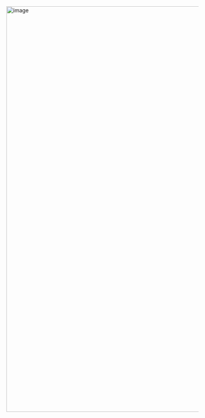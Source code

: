 <img width="1062" alt="image" src="https://user-images.githubusercontent.com/53262430/213468598-d5a67673-220a-4c40-918a-4ed21ecc0e4f.png">
